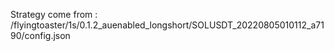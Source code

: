 Strategy come from : /flyingtoaster/1s/0.1.2_auenabled_longshort/SOLUSDT_20220805010112_a7190/config.json